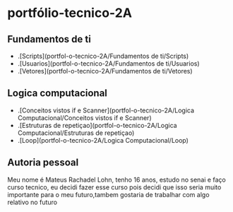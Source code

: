 # portfólio-tecnico-2A
## Fundamentos de ti
- .[Scripts](portfol-o-tecnico-2A/Fundamentos de ti/Scripts)
- .[Usuarios](portfol-o-tecnico-2A/Fundamentos de ti/Usuarios)
- .[Vetores](portfol-o-tecnico-2A/Fundamentos de ti/Vetores)
## Logica computacional

- .[Conceitos vistos if e Scanner](portfol-o-tecnico-2A/Logica Computacional/Conceitos vistos if e Scanner)
- .[Estruturas de repetiçao](portfol-o-tecnico-2A/Logica Computacional/Estruturas de repetiçao)
- .[Loop](portfol-o-tecnico-2A/Logica Computacional/Loop)
## Autoria pessoal
Meu nome é Mateus Rachadel Lohn, tenho 16 anos, estudo no senai e faço curso tecnico, eu decidi fazer esse curso pois decidi que isso seria muito importante para o meu futuro,tambem gostaria de trabalhar com algo relativo no futuro

